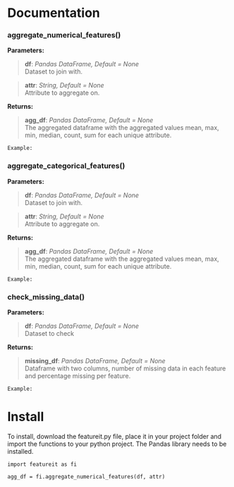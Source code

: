 # Documentation

  
### aggregate_numerical_features()

**Parameters:**

> **df**: *Pandas DataFrame, Default = None*  
> Dataset to join with.

> **attr**: *String,  Default = None*  
> Attribute to aggregate on.

**Returns:**

> **agg_df**: *Pandas DataFrame, Default = None*   
> The aggregated dataframe with the aggregated values mean, max, min, median, count, sum for each unique attribute.

```
Example:
```

### aggregate_categorical_features()

**Parameters:**

> **df**: *Pandas DataFrame, Default = None*    
> Dataset to join with.

> **attr**: *String,  Default = None*  
> Attribute to aggregate on.

**Returns:**

> **agg_df**: *Pandas DataFrame, Default = None*    
> The aggregated dataframe with the aggregated values mean, max, min, median, count, sum for each unique attribute.

```
Example:
```


### check_missing_data()

**Parameters:**

> **df**: *Pandas DataFrame, Default = None*    
> Dataset to check


**Returns:**

> **missing_df**: *Pandas DataFrame, Default = None*   
> Dataframe with two columns, number of missing data in each feature and percentage missing per feature.

```
Example:
```

# Install

To install, download the featureit.py file, place it in your project folder and import the functions to your python project.
The Pandas library needs to be installed.

```
import featureit as fi

agg_df = fi.aggregate_numerical_features(df, attr)
```
